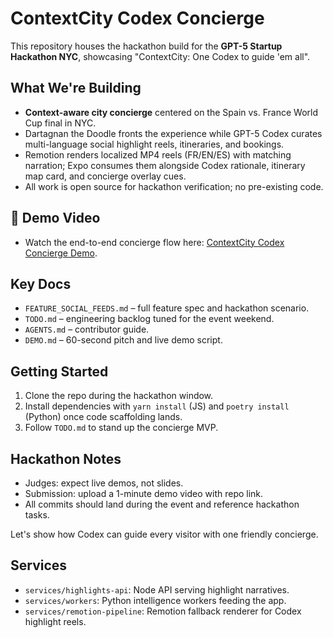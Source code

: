 # ContextCity Codex Concierge

This repository houses the hackathon build for the **GPT-5 Startup Hackathon NYC**, showcasing "ContextCity: One Codex to guide 'em all".

## What We're Building
- **Context-aware city concierge** centered on the Spain vs. France World Cup final in NYC.
- Dartagnan the Doodle fronts the experience while GPT-5 Codex curates multi-language social highlight reels, itineraries, and bookings.
- Remotion renders localized MP4 reels (FR/EN/ES) with matching narration; Expo consumes them alongside Codex rationale, itinerary map card, and concierge overlay cues.
- All work is open source for hackathon verification; no pre-existing code.

## 🎥 Demo Video
- Watch the end-to-end concierge flow here: [ContextCity Codex Concierge Demo](https://youtube.com/shorts/XryFMA-IeTg).

## Key Docs
- `FEATURE_SOCIAL_FEEDS.md` – full feature spec and hackathon scenario.
- `TODO.md` – engineering backlog tuned for the event weekend.
- `AGENTS.md` – contributor guide.
- `DEMO.md` – 60-second pitch and live demo script.

## Getting Started
1. Clone the repo during the hackathon window.
2. Install dependencies with `yarn install` (JS) and `poetry install` (Python) once code scaffolding lands.
3. Follow `TODO.md` to stand up the concierge MVP.

## Hackathon Notes
- Judges: expect live demos, not slides.
- Submission: upload a 1-minute demo video with repo link.
- All commits should land during the event and reference hackathon tasks.

Let's show how Codex can guide every visitor with one friendly concierge.

## Services
- `services/highlights-api`: Node API serving highlight narratives.
- `services/workers`: Python intelligence workers feeding the app.
- `services/remotion-pipeline`: Remotion fallback renderer for Codex highlight reels.
